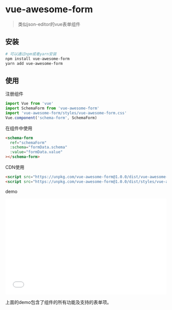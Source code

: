 # vue-awesome-form

> 类似json-editor的vue表单组件

## 安装

``` bash
# 可以通过npm或者yarn安装
npm install vue-awesome-form 
yarn add vue-awesome-form
```

## 使用

注册组件
``` js
import Vue from 'vue'
import SchemaForm from 'vue-awesome-form'
import 'vue-awesome-form/styles/vue-awesome-form.css'
Vue.component('schema-form', SchemaForm)
```

在组件中使用
```html
<schema-form
  ref="schemaForm"
  :schema="formData.schema"
  :value="formData.value"
></schema-form>
```

CDN使用
```html
<script src="https://unpkg.com/vue-awesome-form@1.0.0/dist/vue-awesome-form.js"></script>
<script src="https://unpkg.com/vue-awesome-form@1.0.0/dist/styles/vue-awesome-form.css"></script>
```

demo
<iframe width="100%" height="300" src="//jsrun.net/bKgKp/embedded/all/light/" allowfullscreen="allowfullscreen" frameborder="0"></iframe>

上面的demo包含了组件的所有功能及支持的表单项。
